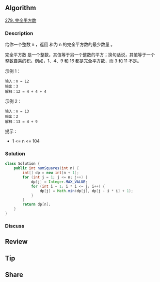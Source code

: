 ## Algorithm

[279. 完全平方数](https://leetcode.cn/problems/perfect-squares/description/?envType=study-plan-v2&envId=top-100-liked)

### Description

给你一个整数 n ，返回 和为 n 的完全平方数的最少数量 。

完全平方数 是一个整数，其值等于另一个整数的平方；换句话说，其值等于一个整数自乘的积。例如，1、4、9 和 16 都是完全平方数，而 3 和 11 不是。

示例 1：

```
输入：n = 12
输出：3
解释：12 = 4 + 4 + 4
```

示例 2：

```
输入：n = 13
输出：2
解释：13 = 4 + 9
```

提示：

- 1 <= n <= 104

### Solution

```java
class Solution {
    public int numSquares(int n) {
        int[] dp = new int[n + 1];
        for (int j = 1; j <= n; j++) {
            dp[j] = Integer.MAX_VALUE;
            for (int i = 1; i * i <= j; i++) {
                dp[j] = Math.min(dp[j], dp[j - i * i] + 1);
            }
        }
        return dp[n];
    }
}
```

### Discuss

## Review


## Tip


## Share
